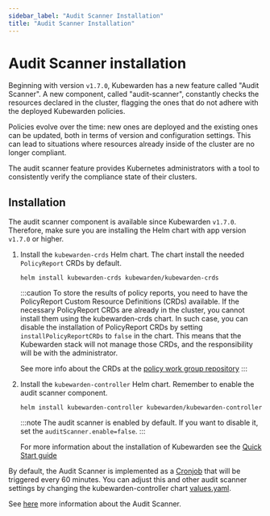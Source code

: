 ```yaml
---
sidebar_label: "Audit Scanner Installation"
title: "Audit Scanner Installation"
---
```


# Audit Scanner installation

Beginning with version `v1.7.0`, Kubewarden has a new feature called "Audit Scanner".
A new component, called "audit-scanner", constantly checks the resources declared in the
cluster, flagging the ones that do not adhere with the deployed Kubewarden policies.

Policies evolve over the time: new ones are deployed and the existing ones can be
updated, both in terms of version and configuration settings.
This can lead to situations where resources already inside of the cluster
are no longer compliant.

The audit scanner feature provides Kubernetes administrators
with a tool to consistently verify the compliance state of their clusters.

## Installation

The audit scanner component is available since Kubewarden `v1.7.0`. Therefore,
make sure you are installing the Helm chart with app version `v1.7.0` or
higher.

1. Install the `kubewarden-crds` Helm chart. The chart install the needed
   `PolicyReport` CRDs by default.

   ```console
   helm install kubewarden-crds kubewarden/kubewarden-crds
   ```
   :::caution
      To store the results of policy reports, you need to have the PolicyReport
      Custom Resource Definitions (CRDs) available. If the necessary
      PolicyReport CRDs are already in the cluster, you cannot install them
      using the kubewarden-crds chart. In such case, you can disable the
      installation of PolicyReport CRDs by setting `installPolicyReportCRDs` to
      `false` in the chart. This means that the Kubewarden stack will not manage
      those CRDs, and the responsibility will be with the administrator.

      See more info about the CRDs at the [policy work group
      repository](https://github.com/kubernetes-sigs/wg-policy-prototypes)
   :::

2. Install the `kubewarden-controller` Helm chart. Remember to enable the audit
   scanner component.

   ```console
   helm install kubewarden-controller kubewarden/kubewarden-controller
   ```

   :::note
   The audit scanner is enabled by default. If you want to disable it, set the
   `auditScanner.enable=false`.
   :::

   For more information about the installation of Kubewarden see the [Quick Start guide](../quick-start.md)


By default, the Audit Scanner is implemented as a
[Cronjob](https://kubernetes.io/docs/concepts/workloads/controllers/cron-jobs)
that will be triggered every 60 minutes. You can adjust this and other audit
scanner settings by changing the kubewarden-controller chart
[values.yaml](https://github.com/kubewarden/helm-charts/blob/main/charts/kubewarden-controller/values.yaml).

See [here](../explanations/audit-scanner) more information about the Audit
Scanner.
